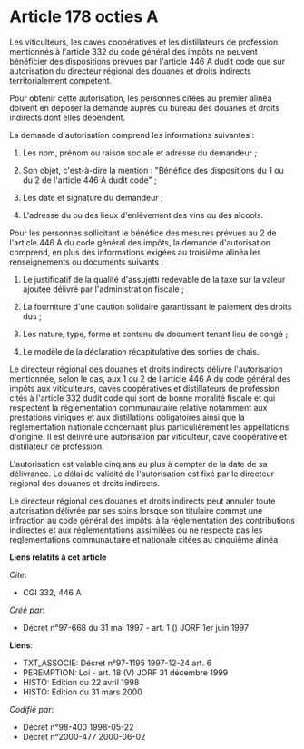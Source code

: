 # Article 178 octies A

Les viticulteurs, les caves coopératives et les distillateurs de profession mentionnés à l'article 332 du code général des
impôts ne peuvent bénéficier des dispositions prévues par l'article 446 A dudit code que sur autorisation du directeur
régional des douanes et droits indirects territorialement compétent.

Pour obtenir cette autorisation, les personnes citées au premier alinéa doivent en déposer la demande auprès du bureau des
douanes et droits indirects dont elles dépendent.

La demande d'autorisation comprend les informations suivantes :

1. Les nom, prénom ou raison sociale et adresse du demandeur ;

2. Son objet, c'est-à-dire la mention : "Bénéfice des dispositions du 1 ou du 2 de l'article 446 A dudit code" ;

3. Les date et signature du demandeur ;

4. L'adresse du ou des lieux d'enlèvement des vins ou des alcools.

Pour les personnes sollicitant le bénéfice des mesures prévues au 2 de l'article 446 A du code général des impôts, la demande
d'autorisation comprend, en plus des informations exigées au troisième alinéa les renseignements ou documents suivants :

1. Le justificatif de la qualité d'assujetti redevable de la taxe sur la valeur ajoutée délivré par l'administration
fiscale ;

2. La fourniture d'une caution solidaire garantissant le paiement des droits dus ;

3. Les nature, type, forme et contenu du document tenant lieu de congé ;

4. Le modèle de la déclaration récapitulative des sorties de chais.

Le directeur régional des douanes et droits indirects délivre l'autorisation mentionnée, selon le cas, aux 1 ou 2 de
l'article 446 A du code général des impôts aux viticulteurs, caves coopératives et distillateurs de profession cités à
l'article 332 dudit code qui sont de bonne moralité fiscale et qui respectent la réglementation communautaire relative
notamment aux prestations viniques et aux distillations obligatoires ainsi que la réglementation nationale concernant plus
particulièrement les appellations d'origine. Il est délivré une autorisation par viticulteur, cave coopérative et
distillateur de profession.

L'autorisation est valable cinq ans au plus à compter de la date de sa délivrance. Le délai de validité de l'autorisation est
fixé par le directeur régional des douanes et droits indirects.

Le directeur régional des douanes et droits indirects peut annuler toute autorisation délivrée par ses soins lorsque son
titulaire commet une infraction au code général des impôts, à la réglementation des contributions indirectes et aux
réglementations assimilées ou ne respecte pas les réglementations communautaire et nationale citées au cinquième alinéa.

**Liens relatifs à cet article**

_Cite_:

  - CGI 332, 446 A

_Créé par_:

  - Décret n°97-668 du 31 mai 1997 - art. 1 () JORF 1er juin 1997

**Liens**:

  - TXT_ASSOCIE: Décret n°97-1195 1997-12-24 art. 6
  - PEREMPTION: Loi - art. 18 (V) JORF 31 décembre 1999
  - HISTO: Edition du 22 avril 1998
  - HISTO: Edition du 31 mars 2000

_Codifié par_:

  - Décret n°98-400 1998-05-22
  - Décret n°2000-477 2000-06-02
